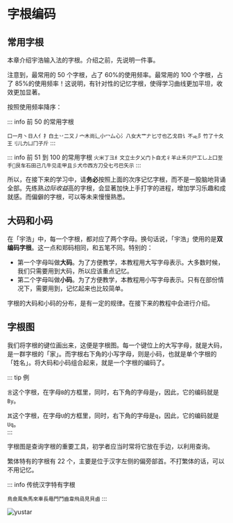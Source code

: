 
# 字根编码

## 常用字根

本章介绍宇浩输入法的字根。介绍之前，先说明一件事。

注意到，最常用的 50 个字根，占了 60%的使用频率。最常用的 100 个字根，占了 85%的使用频率！这说明，有针对性的记忆字根，使得学习曲线更加平坦，收效更加显著。

按照使用频率降序：

::: info 前 50 的常用字根

`口一月丶日人亻扌白土丷二又丿宀木尚辶小冖厶心氵八女大艹𠂇匕寸也乙戈目讠不龰阝竹了十夂王刂儿力凵冂子斤`
:::

::: info 前 51 到 100 的常用字根
`火米丁彐纟文立士夕乂门卜自尤彳羊止禾贝尸工乚上囗至手𬺰艮车石田己几牛见走甲且彡犬巾西方刀殳七弓巴矢示`
:::

所以，在接下来的学习中，请**务必**按照上面的次序记忆字根，而不是一股脑地背诵全部。先练熟*边际收益*高的字根，会显著加快上手打字的进程，增加学习乐趣和成就感。而偏僻的字根，可以等未来慢慢熟悉。

## 大码和小码

在「宇浩」中，每一个字根，都对应了两个字母。换句话说，「宇浩」使用的是**双编码字根**。这一点和郑码相同，和五笔不同。特别的：

- 第一个字母叫做**大码**。为了方便教学，本教程用大写字母表示。大多数时候，我们只需要用到大码，所以应该重点记忆。
- 第二个字母叫做**小码**。为了方便教学，本教程用小写字母表示。只有在部份情况下，需要用到，记忆起来也比较简单。

字根的大码和小码的分布，是有一定的规律。在接下来的教程中会进行介绍。

## 字根图

我们将字根的键位画出来，这便是字根图。每一个键位上的大写字母，就是大码，是一群字根的「家」。而字根右下角的小写字母，则是小码，也就是单个字根的「姓名」。将大码和小码组合起来，就是一个字根的编码了。

::: tip 例

`言`这个字根，在字母`B`的方框里，同时，右下角的字母是`y`，因此，它的编码就是`By`。  

`其`这个字根，在字母`U`的方框里，同时，右下角的字母是`q`，因此，它的编码就是`Uq`。  
:::

字根图是查询字根的重要工具，初学者应当时常将它放在手边，以利用查询。

繁体特有的字根有 22 个，主要是位于汉字左侧的偏旁部首。不打繁体的话，可以不用记忆。

::: info 传统汉字特有字根

`鳥僉風魚馬來車長黽門鬥齒韋飛咼見貝鹵`
:::

![yustar](/yustar.png)
